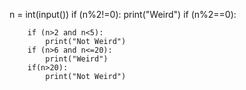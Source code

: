  n = int(input())
    if (n%2!=0):
        print("Weird")
    if (n%2==0):
        
        if (n>2 and n<5):
            print("Not Weird")
        if (n>6 and n<=20):
            print("Weird")
        if(n>20):
            print("Not Weird")
